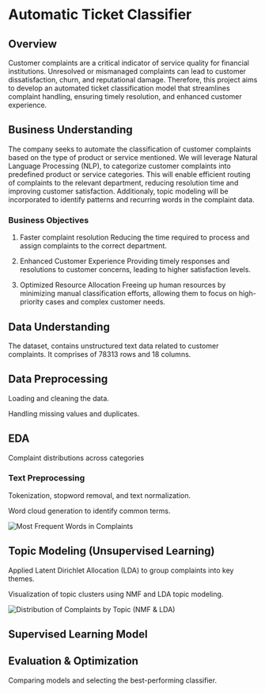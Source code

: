 # Automatic Ticket Classifier
## Overview
Customer complaints are a critical indicator of service quality for financial institutions. Unresolved or mismanaged complaints can lead to customer dissatisfaction, churn, and reputational damage. Therefore, this project aims to develop an automated ticket classification model that streamlines complaint handling, ensuring timely resolution, and enhanced customer experience.

## Business Understanding
The company seeks to automate the classification of customer complaints based on the type of product or service mentioned. We will leverage Natural Language Processing (NLP), to categorize customer complaints into predefined product or service categories. This will enable efficient routing of complaints to the relevant department, reducing resolution time and improving customer satisfaction.
Additionaly, topic modeling will be incorporated to identify patterns and recurring words in the complaint data.

### Business Objectives
1. Faster complaint resolution
Reducing the time required to process and assign complaints to the correct department.

2. Enhanced Customer Experience
Providing timely responses and resolutions to customer concerns, leading to higher satisfaction levels.

3. Optimized Resource Allocation
Freeing up human resources by minimizing manual classification efforts, allowing them to focus on high-priority cases and complex customer needs.

## Data Understanding
The dataset, contains unstructured text data related to customer complaints. It comprises of 78313 rows and 18 columns. 

## Data Preprocessing
Loading and cleaning the data.

Handling missing values and duplicates.

## EDA
Complaint distributions across categories


### Text Preprocessing
Tokenization, stopword removal, and text normalization.

Word cloud generation to identify common terms.

![Most Frequent Words in Complaints](/automatic-ticket-classifier/images/Most%20Frequent%20Words%20in%20Complaints.png)


## Topic Modeling (Unsupervised Learning)

Applied Latent Dirichlet Allocation (LDA) to group complaints into key themes.

Visualization of topic clusters using NMF and LDA topic modeling.

![Distribution of Complaints by Topic (NMF & LDA)](/automatic-ticket-classifier/images/Distribution%20of%20Complaints%20by%20Topic%20(NMF%20&%20LDA).png)

## Supervised Learning Model

## Evaluation & Optimization

Comparing models and selecting the best-performing classifier.
